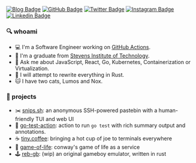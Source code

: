 [![Blog Badge](https://img.shields.io/badge/-blog.reb.gg-6366f1?style=flat-square&logo=hugo&logoColor=white&link=https://blog.reb.gg)](https://blog.reb.gg)
[![GitHub Badge](https://img.shields.io/badge/-robherley-black?style=flat-square&logo=github&logoColor=white&link=https://github.com/robherley/)](https://github.com/robherley)
[![Twitter Badge](https://img.shields.io/badge/-robherley-1DA1F2?style=flat-square&logo=x&logoColor=white&link=https://twitter.com/robherley/)](https://twitter.com/robherley)
[![Instagram Badge](https://img.shields.io/badge/-robherley-purple?style=flat-square&logo=instagram&logoColor=white&link=https://instagram.com/robherley/)](https://instagram.com/robherley)
[![Linkedin Badge](https://img.shields.io/badge/-robherley-0072b1?style=flat-square&logo=Linkedin&logoColor=white&link=https://www.linkedin.com/in/robherley/)](https://www.linkedin.com/in/robherley/)

### 🔍 whoami

- 💻 I'm a Software Engineer working on [GitHub Actions](https://github.com/actions).
- 🏫 I'm a graduate from [Stevens Institute of Technology](https://www.stevens.edu/).
- 💬 Ask me about JavaScript, React, Go, Kubernetes, Containerization or Virtualization.
- 🦀 I will attempt to rewrite everything in Rust.
- 🐱 I have two cats, Lumos and Nox.

### 💾 projects

- ✂️ [snips.sh](https://github.com/robherley/snips.sh): an anonymous SSH-powered pastebin with a human-friendly TUI and web UI
- 🧪 [go-test-action](https://github.com/robherley/go-test-action): action to run `go test` with rich summary output and annotations.
- ☕ [tiny.coffee](https://github.com/robherley/tiny.coffee): bringing a hot cup of joe to terminals everywhere
- 🧬 [game-of-life](https://github.com/robherley/game-of-life): conway's game of life as a service
- 🕹️ [reb-gb](https://github.com/robherley/reb-gb): (wip) an original gameboy emulator, written in rust
